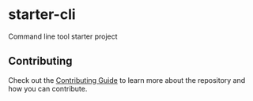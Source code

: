 # starter-cli
Command line tool starter project

## Contributing

Check out the [Contributing Guide](./CONTRIBUTING.md) to learn more about the repository and how you can contribute.
